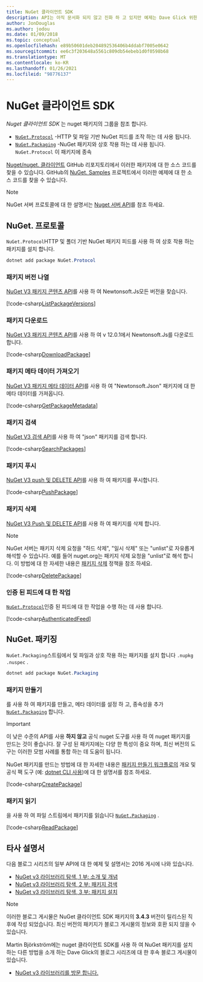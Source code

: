 ```yaml
---
title: NuGet 클라이언트 SDK
description: API는 아직 문서화 되지 않고 진화 하 고 있지만 예제는 Dave Glick 위한 블로그에서 사용할 수 있습니다.
author: JonDouglas
ms.author: jodou
ms.date: 01/09/2018
ms.topic: conceptual
ms.openlocfilehash: e89b50601deb204892536406b4ddabf7005e0642
ms.sourcegitcommit: ee6c3f203648a5561c809db54ebeb1d0f0598b68
ms.translationtype: MT
ms.contentlocale: ko-KR
ms.lasthandoff: 01/26/2021
ms.locfileid: "98776137"
---
```

# <a name="nuget-client-sdk"></a>NuGet 클라이언트 SDK

*Nuget 클라이언트 SDK* 는 nuget 패키지의 그룹을 참조 합니다.

* [`NuGet.Protocol`](https://www.nuget.org/packages/NuGet.Protocol) -HTTP 및 파일 기반 NuGet 피드를 조작 하는 데 사용 됩니다.
* [`NuGet.Packaging`](https://www.nuget.org/packages/NuGet.Packaging) -NuGet 패키지와 상호 작용 하는 데 사용 됩니다. `NuGet.Protocol` 이 패키지에 종속

[Nuget/nuget. 클라이언트](https://github.com/NuGet/NuGet.Client) GitHub 리포지토리에서 이러한 패키지에 대 한 소스 코드를 찾을 수 있습니다.
GitHub의 [NuGet. Samples](https://github.com/NuGet/Samples/tree/master/NuGetProtocolSamples) 프로젝트에서 이러한 예제에 대 한 소스 코드를 찾을 수 있습니다.

> [!Note]
> NuGet 서버 프로토콜에 대 한 설명서는 [Nuget 서버 API](~/api/overview.md)를 참조 하세요.

## <a name="nugetprotocol"></a>NuGet. 프로토콜

`NuGet.Protocol`HTTP 및 폴더 기반 NuGet 패키지 피드를 사용 하 여 상호 작용 하는 패키지를 설치 합니다.

```ps1
dotnet add package NuGet.Protocol
```

### <a name="list-package-versions"></a>패키지 버전 나열

[NuGet V3 패키지 콘텐츠 API](../api/package-base-address-resource.md#enumerate-package-versions)를 사용 하 여 Newtonsoft.Js모든 버전을 찾습니다.

[!code-csharp[ListPackageVersions](~/../nuget-samples/NuGetProtocolSamples/Program.cs?name=ListPackageVersions)]

### <a name="download-a-package"></a>패키지 다운로드

[NuGet V3 패키지 콘텐츠 API](../api/package-base-address-resource.md)를 사용 하 여 v 12.0.1에서 Newtonsoft.Js를 다운로드 합니다.

[!code-csharp[DownloadPackage](~/../nuget-samples/NuGetProtocolSamples/Program.cs?name=DownloadPackage)]

### <a name="get-package-metadata"></a>패키지 메타 데이터 가져오기

[NuGet V3 패키지 메타 데이터 API](../api/registration-base-url-resource.md)를 사용 하 여 "Newtonsoft.Json" 패키지에 대 한 메타 데이터를 가져옵니다.

[!code-csharp[GetPackageMetadata](~/../nuget-samples/NuGetProtocolSamples/Program.cs?name=GetPackageMetadata)]

### <a name="search-packages"></a>패키지 검색

[NuGet V3 검색 API](../api/search-query-service-resource.md)를 사용 하 여 "json" 패키지를 검색 합니다.

[!code-csharp[SearchPackages](~/../nuget-samples/NuGetProtocolSamples/Program.cs?name=SearchPackages)]

### <a name="push-a-package"></a>패키지 푸시

[NuGet V3 push 및 DELETE API](../api/package-publish-resource.md)를 사용 하 여 패키지를 푸시합니다.

[!code-csharp[PushPackage](~/../nuget-samples/NuGetProtocolSamples/Program.cs?name=PushPackage)]

### <a name="delete-a-package"></a>패키지 삭제

[NuGet V3 Push 및 DELETE API](../api/package-publish-resource.md)를 사용 하 여 패키지를 삭제 합니다.

> [!Note]
> NuGet 서버는 패키지 삭제 요청을 "하드 삭제", "일시 삭제" 또는 "unlist"로 자유롭게 해석할 수 있습니다.
> 예를 들어 nuget.org는 패키지 삭제 요청을 "unlist"로 해석 합니다. 이 방법에 대 한 자세한 내용은 [패키지 삭제](../nuget-org/policies/deleting-packages.md) 정책을 참조 하세요.

[!code-csharp[DeletePackage](~/../nuget-samples/NuGetProtocolSamples/Program.cs?name=DeletePackage)]

### <a name="work-with-authenticated-feeds"></a>인증 된 피드에 대 한 작업

[`NuGet.Protocol`](https://www.nuget.org/packages/NuGet.Protocol)인증 된 피드에 대 한 작업을 수행 하는 데 사용 합니다.

[!code-csharp[AuthenticatedFeed](~/../nuget-samples/NuGetProtocolSamples/Program.cs?name=AuthenticatedFeed)]

## <a name="nugetpackaging"></a>NuGet. 패키징

`NuGet.Packaging`스트림에서 및 파일과 상호 작용 하는 패키지를 설치 합니다 `.nupkg` `.nuspec` .

```ps1
dotnet add package NuGet.Packaging
```

### <a name="create-a-package"></a>패키지 만들기

를 사용 하 여 패키지를 만들고, 메타 데이터를 설정 하 고, 종속성을 추가 [`NuGet.Packaging`](https://www.nuget.org/packages/NuGet.Packaging) 합니다.

> [!IMPORTANT]
> 이 낮은 수준의 API를 사용 **하지 않고** 공식 nuget 도구를 사용 하 여 nuget 패키지를 만드는 것이 좋습니다. 잘 구성 된 패키지에는 다양 한 특성이 중요 하며, 최신 버전의 도구는 이러한 모범 사례를 통합 하는 데 도움이 됩니다.
> 
> NuGet 패키지를 만드는 방법에 대 한 자세한 내용은 [패키지 만들기 워크플로의](../create-packages/overview-and-workflow.md) 개요 및 공식 팩 도구 (예: [dotnet CLI 사용](../create-packages/creating-a-package-dotnet-cli.md))에 대 한 설명서를 참조 하세요.

[!code-csharp[CreatePackage](~/../nuget-samples/NuGetProtocolSamples/Program.cs?name=CreatePackage)]

### <a name="read-a-package"></a>패키지 읽기

을 사용 하 여 파일 스트림에서 패키지를 읽습니다 [`NuGet.Packaging`](https://www.nuget.org/packages/NuGet.Packaging) .

[!code-csharp[ReadPackage](~/../nuget-samples/NuGetProtocolSamples/Program.cs?name=ReadPackage)]

## <a name="third-party-documentation"></a>타사 설명서

다음 블로그 시리즈의 일부 API에 대 한 예제 및 설명서는 2016 게시에 나와 있습니다.

- [NuGet v3 라이브러리 탐색, 1 부: 소개 및 개념](http://daveaglick.com/posts/exploring-the-nuget-v3-libraries-part-1)
- [NuGet v3 라이브러리 탐색, 2 부: 패키지 검색](http://daveaglick.com/posts/exploring-the-nuget-v3-libraries-part-2)
- [NuGet v3 라이브러리 탐색, 3 부: 패키지 설치](http://daveaglick.com/posts/exploring-the-nuget-v3-libraries-part-3)

> [!Note]
> 이러한 블로그 게시물은 NuGet 클라이언트 SDK 패키지의 **3.4.3** 버전이 릴리스된 직후에 작성 되었습니다.
> 최신 버전의 패키지가 블로그 게시물의 정보와 호환 되지 않을 수 있습니다.

Martin Björkström에는 nuget 클라이언트 SDK를 사용 하 여 NuGet 패키지를 설치 하는 다른 방법을 소개 하는 Dave Glick의 블로그 시리즈에 대 한 후속 블로그 게시물이 있습니다.

- [NuGet v3 라이브러리를 방문 합니다.](https://martinbjorkstrom.com/posts/2018-09-19-revisiting-nuget-client-libraries)
